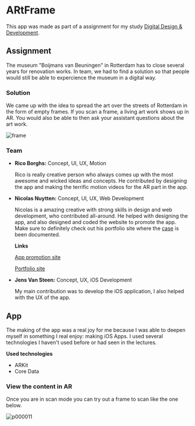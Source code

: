 # ARtFrame

This app was made as part of a assignment for my study [Digital Design & Development](https://www.howest.be/en/programmes/bachelor/devine).

## Assignment

The museum "Boijmans van Beuningen" in Rotterdam has to close several years for renovation works. In team, we had to find a solution so that people would still be able to expercience the museum in a digital way.

### Solution

We came up with the idea to spread the art over the streets of Rotterdam in the form of empty frames. If you scan a frame, a living art work shows up in AR. You would also be able to then ask your assistant questions about the art work.

![frame](https://user-images.githubusercontent.com/33849126/46695705-95d35c00-cc10-11e8-8b6c-8159857213e1.jpg)

### Team

* __Rico Borghs:__ Concept, UI, UX, Motion

    Rico is really creative person who always comes up with the most awesome and wicked ideas and concepts. He contributed by designing the app and making the terrific motion videos for the AR part in the app.

* __Nicolas Nuytten:__ Concept, UI, UX, Web Development

    Nicolas is a amazing creative with strong skills in design and web development, who contributed all-around. He helped with designing the app, and also designed and coded the website to promote the app. Make sure to definitely check out his portfolio site where the [case](https://nicolasnuytten.github.io/src/work/artframe.html) is been documented.

    __Links__

    [App promotion site](http://student.howest.be/nicolas.nuytten/20172018/ma4/artframe/)

    [Portfolio site](https://nicolasnuytten.github.io/src/index.html)

* __Jens Van Steen:__ Concept, UX, iOS Development

    My main contribution was to develop the iOS application, I also helped with the UX of the app.

## App

The making of the app was a real joy for me because I was able to deepen myself in something I real enjoy: making iOS Apps. I used several technologies I haven't used before or had seen in the lectures.

__Used technologies__

* ARKit
* Core Data


### View the content in AR

Once you are in scan mode you can try out a frame to scan like the one below.


![p000011](https://user-images.githubusercontent.com/33849126/46695996-640ec500-cc11-11e8-84b4-484e3c9a25cb.jpg)
